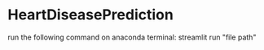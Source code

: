 # HeartDiseasePrediction

run the following command on anaconda terminal:
streamlit run "file path"
